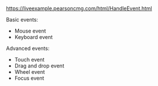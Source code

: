 https://liveexample.pearsoncmg.com/html/HandleEvent.html

Basic events:
- Mouse event 
- Keyboard event

Advanced events:
- Touch event
- Drag and drop event
- Wheel event
- Focus event